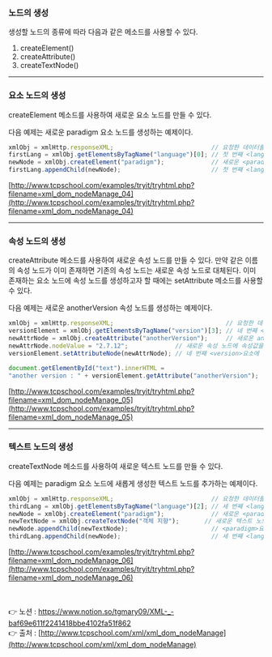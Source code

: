 ### 노드의 생성

생성할 노드의 종류에 따라 다음과 같은 메소드를 사용할 수 있다.

1. createElement()
2. createAttribute()
3. createTextNode()

---

### 요소 노드의 생성

createElement 메소드를 사용하여 새로운 요소 노드를 만들 수 있다. 

다음 예제는 새로운 paradigm 요소 노드를 생성하는 예제이다.

```jsx
xmlObj = xmlHttp.responseXML;                           // 요청한 데이터를 XML DOM 객체로 반환함.
firstLang = xmlObj.getElementsByTagName("language")[0]; // 첫 번째 <language>요소를 반환함.
newNode = xmlObj.createElement("paradigm");             // 새로운 <paradigm>요소 노드를 생성함.
firstLang.appendChild(newNode);                         // 첫 번째 <language>요소에 새로운 요소를 추가함.
```

[http://www.tcpschool.com/examples/tryit/tryhtml.php?filename=xml_dom_nodeManage_04](http://www.tcpschool.com/examples/tryit/tryhtml.php?filename=xml_dom_nodeManage_04)

---

### 속성 노드의 생성

createAttribute 메소드를 사용하여 새로운 속성 노드를 만들 수 있다. 만약 같은 이름의 속성 노드가 이미 존재하면 기존의 속성 노드는 새로운 속성 노드로 대체된다. 이미 존재하는 요소 노드에 속성 노드를 생성하고자 할 때에는 setAttribute 메소드를 사용할 수 있다.

다음 예제는 새로운 anotherVersion 속성 노드를 생성하는 예제이다.

```jsx
xmlObj = xmlHttp.responseXML;                               // 요청한 데이터를 XML DOM 객체로 반환함.
versionElement = xmlObj.getElementsByTagName("version")[3]; // 네 번째 <version>요소를 반환함.
newAttrNode = xmlObj.createAttribute("anotherVersion");     // 새로운 anotherVersion 속성 노드를 생성함.
newAttrNode.nodeValue = "2.7.12";             // 새로운 속성 노드에 속성값을 설정함.
versionElement.setAttributeNode(newAttrNode); // 네 번째 <version>요소에 새로운 속성 노드를 추가함.

document.getElementById("text").innerHTML =
"another version : " + versionElement.getAttribute("anotherVersion");
```

[http://www.tcpschool.com/examples/tryit/tryhtml.php?filename=xml_dom_nodeManage_05](http://www.tcpschool.com/examples/tryit/tryhtml.php?filename=xml_dom_nodeManage_05)

---

### 텍스트 노드의 생성

createTextNode 메소드를 사용하여 새로운 텍스트 노드를 만들 수 있다.

다음 예제는 paradigm 요소 노드에 새롭게 생성한 텍스트 노드를 추가하는 예제이다.

```jsx
xmlObj = xmlHttp.responseXML;                           // 요청한 데이터를 XML DOM 객체로 반환함.
thirdLang = xmlObj.getElementsByTagName("language")[2]; // 세 번째 <language>요소를 반환함.
newNode = xmlObj.createElement("paradigm");             // 새로운 <paradigm>요소를 생성함.
newTextNode = xmlObj.createTextNode("객체 지향");       // 새로운 텍스트 노드를 생성함.
newNode.appendChild(newTextNode);                       // <paradigm>요소에 텍스트 노드를 추가함.
thirdLang.appendChild(newNode);                         // 세 번째 <language>요소에 새로운 요소를 추가함.
```

[http://www.tcpschool.com/examples/tryit/tryhtml.php?filename=xml_dom_nodeManage_06](http://www.tcpschool.com/examples/tryit/tryhtml.php?filename=xml_dom_nodeManage_06)

<br><br>
👉 노션 : https://www.notion.so/tgmary09/XML-_-baf69e611f2241418bbe4102fa51f862
<br>
👉 출처 : [http://www.tcpschool.com/xml/xml_dom_nodeManage](http://www.tcpschool.com/xml/xml_dom_nodeManage)
